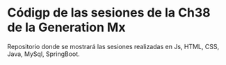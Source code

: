 # Códigp de las sesiones de la Ch38 de la Generation Mx

Repositorio donde se mostrará las sesiones realizadas en Js, HTML, CSS, Java, MySql, SpringBoot.

